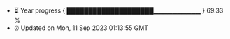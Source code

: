 - ⏳ Year progress { ████████████████████▁▁▁▁▁▁▁▁▁▁ } 69.33 %
- ⏰ Updated on Mon, 11 Sep 2023 01:13:55 GMT

